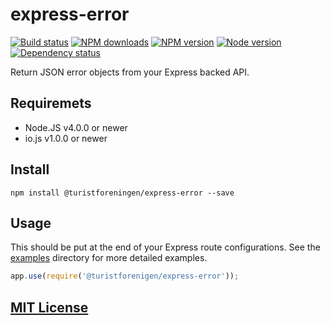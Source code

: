 # express-error

[![Build status](https://img.shields.io/wercker/ci/55cdda23602392657103dfac.svg "Build status")](https://app.wercker.com/project/bykey/d2d38dc4f464d2afd95c382ff4662912)
[![NPM downloads](https://img.shields.io/npm/dm/@turistforeningen/express-error.svg "NPM downloads")](https://www.npmjs.com/package/@turistforeningen/express-error)
[![NPM version](https://img.shields.io/npm/v/@turistforeningen/express-error.svg "NPM version")](https://www.npmjs.com/package/@turistforeningen/express-error)
[![Node version](https://img.shields.io/node/v/@turistforeningen/express-error.svg "Node version")](https://www.npmjs.com/package/@turistforeningen/express-error)
[![Dependency status](https://img.shields.io/david/turistforeningen/express-error.svg "Dependency status")](https://david-dm.org/turistforeningen/express-error)

Return JSON error objects from your Express backed API.

## Requiremets

* Node.JS v4.0.0 or newer
* io.js v1.0.0 or newer

## Install

```
npm install @turistforeningen/express-error --save
```

## Usage

This should be put at the end of your Express route configurations. See the
[examples](https://github.com/Turistforeningen/express-error/tree/master/examples)
directory for more detailed examples.

```js
app.use(require('@turistforenigen/express-error'));
```

## [MIT License](https://github.com/Turistforeningen/express-error/blob/master/LICENSE)
